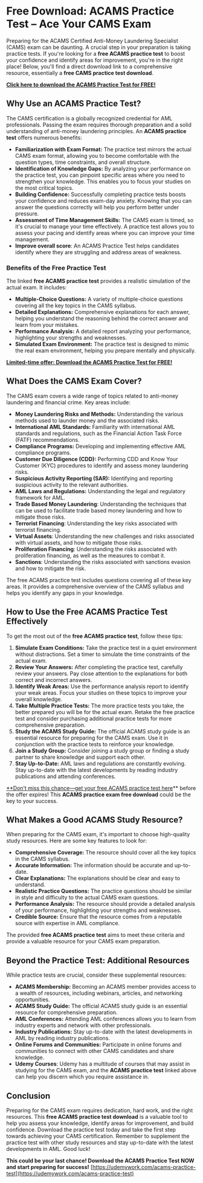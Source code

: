 # Free Download: ACAMS Practice Test – Ace Your CAMS Exam

Preparing for the ACAMS Certified Anti-Money Laundering Specialist (CAMS) exam can be daunting. A crucial step in your preparation is taking practice tests. If you're looking for a **free ACAMS practice test** to boost your confidence and identify areas for improvement, you're in the right place! Below, you'll find a direct download link to a comprehensive resource, essentially a **free CAMS practice test download**.

[**Click here to download the ACAMS Practice Test for FREE!**](https://udemywork.com/acams-practice-test)

## Why Use an ACAMS Practice Test?

The CAMS certification is a globally recognized credential for AML professionals. Passing the exam requires thorough preparation and a solid understanding of anti-money laundering principles. An **ACAMS practice test** offers numerous benefits:

*   **Familiarization with Exam Format:** The practice test mirrors the actual CAMS exam format, allowing you to become comfortable with the question types, time constraints, and overall structure.
*   **Identification of Knowledge Gaps:** By analyzing your performance on the practice test, you can pinpoint specific areas where you need to strengthen your knowledge. This enables you to focus your studies on the most critical topics.
*   **Building Confidence:** Successfully completing practice tests boosts your confidence and reduces exam-day anxiety. Knowing that you can answer the questions correctly will help you perform better under pressure.
*   **Assessment of Time Management Skills:** The CAMS exam is timed, so it's crucial to manage your time effectively. A practice test allows you to assess your pacing and identify areas where you can improve your time management.
*   **Improve overall score**: An ACAMS Practice Test helps candidates identify where they are struggling and address areas of weakness.

### Benefits of the Free Practice Test

The linked **free ACAMS practice test** provides a realistic simulation of the actual exam. It includes:

*   **Multiple-Choice Questions:** A variety of multiple-choice questions covering all the key topics in the CAMS syllabus.
*   **Detailed Explanations:** Comprehensive explanations for each answer, helping you understand the reasoning behind the correct answer and learn from your mistakes.
*   **Performance Analysis:** A detailed report analyzing your performance, highlighting your strengths and weaknesses.
*   **Simulated Exam Environment:** The practice test is designed to mimic the real exam environment, helping you prepare mentally and physically.

[**Limited-time offer: Download the ACAMS Practice Test for FREE!**](https://udemywork.com/acams-practice-test)

## What Does the CAMS Exam Cover?

The CAMS exam covers a wide range of topics related to anti-money laundering and financial crime. Key areas include:

*   **Money Laundering Risks and Methods:** Understanding the various methods used to launder money and the associated risks.
*   **International AML Standards:** Familiarity with international AML standards and regulations, such as the Financial Action Task Force (FATF) recommendations.
*   **Compliance Programs:** Developing and implementing effective AML compliance programs.
*   **Customer Due Diligence (CDD):** Performing CDD and Know Your Customer (KYC) procedures to identify and assess money laundering risks.
*   **Suspicious Activity Reporting (SAR):** Identifying and reporting suspicious activity to the relevant authorities.
*   **AML Laws and Regulations:** Understanding the legal and regulatory framework for AML.
*   **Trade Based Money Laundering**: Understanding the techniques that can be used to facilitate trade based money laundering and how to mitigate those risks.
*   **Terrorist Financing**: Understanding the key risks associated with terrorist financing.
*   **Virtual Assets**: Understanding the new challenges and risks associated with virtual assets, and how to mitigate those risks.
*   **Proliferation Financing**: Understanding the risks associated with proliferation financing, as well as the measures to combat it.
*   **Sanctions**: Understanding the risks associated with sanctions evasion and how to mitigate the risk.

The free ACAMS practice test includes questions covering all of these key areas. It provides a comprehensive overview of the CAMS syllabus and helps you identify any gaps in your knowledge.

## How to Use the Free ACAMS Practice Test Effectively

To get the most out of the **free ACAMS practice test**, follow these tips:

1.  **Simulate Exam Conditions:** Take the practice test in a quiet environment without distractions. Set a timer to simulate the time constraints of the actual exam.
2.  **Review Your Answers:** After completing the practice test, carefully review your answers. Pay close attention to the explanations for both correct and incorrect answers.
3.  **Identify Weak Areas:** Use the performance analysis report to identify your weak areas. Focus your studies on these topics to improve your overall knowledge.
4.  **Take Multiple Practice Tests:** The more practice tests you take, the better prepared you will be for the actual exam. Retake the free practice test and consider purchasing additional practice tests for more comprehensive preparation.
5.  **Study the ACAMS Study Guide:** The official ACAMS study guide is an essential resource for preparing for the CAMS exam. Use it in conjunction with the practice tests to reinforce your knowledge.
6.  **Join a Study Group:** Consider joining a study group or finding a study partner to share knowledge and support each other.
7.  **Stay Up-to-Date:** AML laws and regulations are constantly evolving. Stay up-to-date with the latest developments by reading industry publications and attending conferences.

[**Don’t miss this chance—get your free ACAMS practice test here](https://udemywork.com/acams-practice-test)** before the offer expires! This **ACAMS practice exam free download** could be the key to your success.

## What Makes a Good ACAMS Study Resource?

When preparing for the CAMS exam, it's important to choose high-quality study resources. Here are some key features to look for:

*   **Comprehensive Coverage:** The resource should cover all the key topics in the CAMS syllabus.
*   **Accurate Information:** The information should be accurate and up-to-date.
*   **Clear Explanations:** The explanations should be clear and easy to understand.
*   **Realistic Practice Questions:** The practice questions should be similar in style and difficulty to the actual CAMS exam questions.
*   **Performance Analysis:** The resource should provide a detailed analysis of your performance, highlighting your strengths and weaknesses.
*   **Credible Source:** Ensure that the resource comes from a reputable source with expertise in AML compliance.

The provided **free ACAMS practice test** aims to meet these criteria and provide a valuable resource for your CAMS exam preparation.

## Beyond the Practice Test: Additional Resources

While practice tests are crucial, consider these supplemental resources:

*   **ACAMS Membership:** Becoming an ACAMS member provides access to a wealth of resources, including webinars, articles, and networking opportunities.
*   **ACAMS Study Guide:** The official ACAMS study guide is an essential resource for comprehensive preparation.
*   **AML Conferences:** Attending AML conferences allows you to learn from industry experts and network with other professionals.
*   **Industry Publications:** Stay up-to-date with the latest developments in AML by reading industry publications.
*   **Online Forums and Communities:** Participate in online forums and communities to connect with other CAMS candidates and share knowledge.
*   **Udemy Courses**: Udemy has a multitude of courses that may assist in studying for the CAMS exam, and the **ACAMS practice test** linked above can help you discern which you require assistance in.

## Conclusion

Preparing for the CAMS exam requires dedication, hard work, and the right resources. This **free ACAMS practice test download** is a valuable tool to help you assess your knowledge, identify areas for improvement, and build confidence. Download the practice test today and take the first step towards achieving your CAMS certification. Remember to supplement the practice test with other study resources and stay up-to-date with the latest developments in AML. Good luck!

**This could be your last chance! Download the ACAMS Practice Test NOW and start preparing for success!** [https://udemywork.com/acams-practice-test](https://udemywork.com/acams-practice-test)
